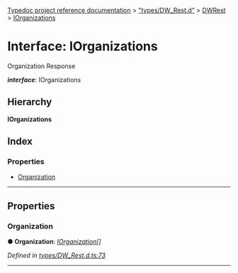 [Typedoc project reference documentation](../README.md) > ["types/DW_Rest.d"](../modules/_types_dw_rest_d_.md) > [DWRest](../modules/_types_dw_rest_d_.dwrest.md) > [IOrganizations](../interfaces/_types_dw_rest_d_.dwrest.iorganizations.md)

# Interface: IOrganizations

Organization Response

*__interface__*: IOrganizations

## Hierarchy

**IOrganizations**

## Index

### Properties

* [Organization](_types_dw_rest_d_.dwrest.iorganizations.md#organization)

---

## Properties

<a id="organization"></a>

###  Organization

**● Organization**: *[IOrganization](_types_dw_rest_d_.dwrest.iorganization.md)[]*

*Defined in [types/DW_Rest.d.ts:73](https://github.com/DocuWare/REST-Sample-TS/blob/master/src/types/DW_Rest.d.ts#L73)*

___

